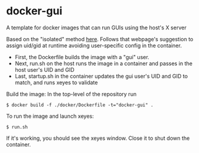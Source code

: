 # docker-gui

A template for docker images that can run GUIs using the host's X server

Based on the "isolated" method [here](https://wiki.ros.org/docker/Tutorials/GUI).  Follows that webpage's suggestion to assign uid/gid at runtime avoiding user-specific config in the container.

- First, the Dockerfile builds the image with a "gui" user.
- Next, run.sh on the host runs the image in a container and passes in the host user's UID and GID
- Last, startup.sh in the container updates the gui user's UID and GID to match, and runs xeyes to validate

Build the image: In the top-level of the repository run

`$ docker build -f ./docker/Dockerfile -t="docker-gui" .`

To run the image and launch xeyes:

`$ run.sh`

If it's working, you should see the xeyes window.  Close it to shut down the container.

